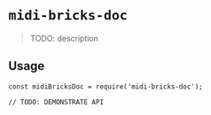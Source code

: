 # `midi-bricks-doc`

> TODO: description

## Usage

```
const midiBricksDoc = require('midi-bricks-doc');

// TODO: DEMONSTRATE API
```
